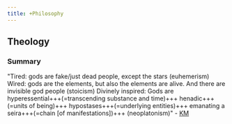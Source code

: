 ```yaml
---
title: +Philosophy
---
```


## Theology
### Summary
"Tired: gods are fake/just dead people, except the stars (euhemerism)
 Wired: gods are the elements, but also the elements are alive. And there are invisible god people (stoicism)
 Divinely inspired: Gods are hyperessential+++(=transcending substance and time)+++ henadic+++(=units of being)+++ hypostases+++(=underlying entities)+++ emanating a seira+++(=chain [of manifestations])+++ (neoplatonism)" - [KM](https://twitter.com/KaraMartiana/status/1077528569365049345)
